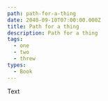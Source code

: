 ```yaml
---
path: path-for-a-thing
date: 2040-09-10T07:00:00.000Z
title: Path for a thing
description: Path for a thing
tags:
  - one
  - two
  - threw
types:
  - Book
---
```

Text
